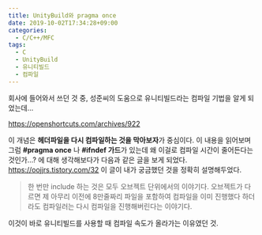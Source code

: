 ```yaml
---
title: UnityBuild와 pragma once
date: 2019-10-02T17:34:28+09:00
categories:
  - C/C++/MFC
tags:
  - C
  - UnityBuild
  - 유니티빌드
  - 컴파일
---
```

회사에 들어와서 쓰던 것 중, 성준씨의 도움으로 유니티빌드라는 컴파일 기법을 알게 되었는데...

<https://openshortcuts.com/archives/922>

이 개념은 **헤더파일을 다시 컴파일하는 것을 막아보자**가 중심이다. 이 내용을 읽어보며 그럼 **#pragma once** 나 **#ifndef 가드**가 있는데 왜 이걸로 컴파일 시간이 줄어든다는 것인가...? 에 대해 생각해보다가 다음과 같은 글을 보게 되었다. <https://oojjrs.tistory.com/32> 이 글이 내가 궁금했던 것을 정확히 설명해두었다.

> 한 번만 include 하는 것은 모두 오브젝트 단위에서의 이야기다. 오브젝트가 다르면 제 아무리 이전에 8만줄짜리 파일을 포함하여 컴파일을 이미 진행했다 하더라도 컴파일러는 다시 컴파일을 진행해버린다는 이야기다.

이것이 바로 유니티빌드를 사용할 때 컴파일 속도가 올라가는 이유였던 것.
